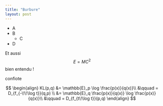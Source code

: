 ```yaml
---
title: "Burbure"
layout: post
---
```


* A
* B
  * C
* D

Et aussi $$E=MC^2$$ bien entendu !

confiote

$$
\begin{align}
KL(p,q) &= \mathbb{E}_p \log \frac{p(x)}{q(x)}\\ 
&\qquad = D_{f_{-\!\!\log t}}(q,p) \\
&= \mathbb{E}_q \frac{p(x)}{q(x)} \log \frac{p(x)}{q(x)}\\
&\qquad = D_{f_{t\!\log t}}(p,q)
\end{align}
$$


